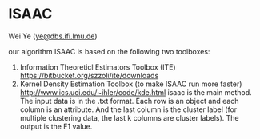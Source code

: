 # ISAAC
Wei Ye (ye@dbs.ifi.lmu.de)

our algorithm ISAAC is based on the following two toolboxes:
1. Information Theoreticl Estimators Toolbox (ITE) https://bitbucket.org/szzoli/ite/downloads
2. Kernel Density Estimation Toolbox (to make ISAAC run more faster) http://www.ics.uci.edu/~ihler/code/kde.html
isaac is the main method. The input data is in the .txt format. Each row is an object and each column is an attribute. 
And the last column is the cluster label (for multiple clustering data, the last k columns are cluster labels). 
The output is the F1 value. 
